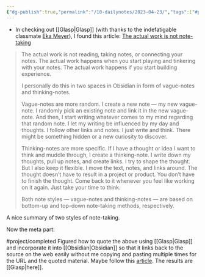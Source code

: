 ```yaml
---
{"dg-publish":true,"permalink":"/10-dailynotes/2023-04-23/","tags":["#project/completed"],"noteIcon":"2"}
---
```


- In checking out [[Glasp\|Glasp]] (with thanks to the indefatigable classmate [Eka Meyer](https://www.linkedin.com/in/eka-meyer-744b1725/)), I found this article: [The actual work is not note-taking](https://kmltkc.medium.com/the-actual-work-is-not-taking-notes-obsidian-22030d172f91) 

> The actual work is not reading, taking notes, or connecting your notes. The actual work happens when you start playing and tinkering with your notes. The actual work happens if you start building experience.
> 
> I personally do this in two spaces in Obsidian in form of vague-notes and thinking-notes. 
> 
> Vague-notes are more random. I create a new note — my new vague-note. I randomly pick an existing note and link it in the new vague-note. And then, I start writing whatever comes to my mind regarding that random note. I let my writing be influenced by my day and thoughts. I follow other links and notes. I just write and think. There might be something hidden or a new curiosity to discover.
> 
> Thinking-notes are more specific. If I have a thought or idea I want to think and muddle through, I create a thinking-note. I write down my thoughts, pull up notes, and create links. I try to shape the thought. But I also keep it flexible. I move the text, notes, and links around. The thought doesn’t have to result in a project or product. You don’t have to finish the thought. Come back to it whenever you feel like working on it again. Just take your time to think.
> 
> Both note styles — vague-notes and thinking-notes — are based on bottom-up and top-down note-taking methods, respectively.

A nice summary of two styles of note-taking. 

Now the meta part:

#project/completed  Figured how to quote the above using [[Glasp\|Glasp]] and incorporate it into [[Obsidian\|Obsidian]] so that it links back to the source on the web easily without me copying and pasting multiple times for the URL and the quoted material. Maybe follow this [article](https://forum.obsidian.md/t/copy-and-paste-all-sentences-i-want-in-a-web-article-at-once-on-obsidian/30022). The results are [[Glasp\|here]].


